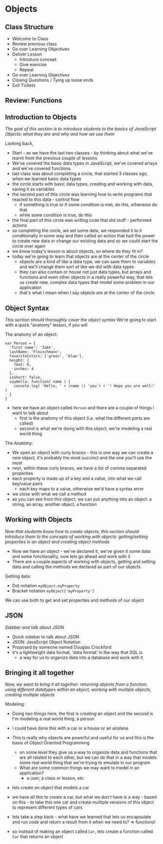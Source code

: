 # Objects

## Class Structure
- Welcome to Class
- Review previous class
- Go over Learning Objectives
- Deliver Lesson
  - Introduce concept
  - Give exercise
  - Repeat
- Go over Learning Objectives
- Closing Questions / Tying up loose ends
- Exit Tickets

## Review: Functions

## Introduction to Objects
*The goal of this section is to introduce students to the basics of JavaScript Objects: what they are and why and how we use them*

Looking back,
- Start - as we have the last two classes - by thinking about what we've learnt from the previous couple of lessons
- We've covered the basic data types in JavaScript, we've covered arrays and we've covered functions.
- last class was about completing a circle, that started 3 classes ago, when we learned basic data types
- the circle starts with basic data types, creating and working with data, saving it as variables
- the second part of this circle was learning how to write programs that reacted to this data - control flow
  - if something is true or if some condition is met, do this, otherwise do that
  - while some condition is true, do this
- the final part of this circle was writing code that did stuff - performed actions
- so completing the circle, we set some data, we responded it to it conditionally in some way and then called an action that had the power to create new data or change our existing data and so we could start the circle over again
- we know today's lesson is about objects, so where do they fit in?
- today we're going to learn that objects are at the center of the circle
  - objects are a kind of like a data type, we can save them to variables and we'll change them sort of like we did with data types
  - they can also contain or house not just data types, but arrays and functions and even other objects in a really powerful way, that lets us create new, complex data types that model some problem in our application
  - that's what I mean when I say objects are at the center of the circle

## Object Syntax
*This section should thoroughly cover the object syntax*
We're going to start with a quick "anatomy" lesson, if you will

The anatomy of an object:
```
var Person = {
  'first name': 'Zakk',
  lastName: 'Fleischmann',
  favoriteColors: ['green', 'blue'],
  height: {
    feet: 6,
    inches: 4
  },
  isShort: false,
  sayHello: function( name ) {
    console.log( 'Hello, ' + (name || 'you') + '! Hope you are well!' )
  }
}
```

- here we have an object called `Person` and there are a couple of things I want to talk about
  - first is the anatomy of this object (i.e. what the different parts are called)
  - second is what we're doing with this object, we're modeling a real world thing

The Anatomy:
- We open an object with curly braces - this is one way we can create a new object, it's probably the most succinct and the one you'll use the most
- next, within these curly braces, we have a list of comma separated properties
- each property is made up of a key and a value, into what we call key/value pairs
  - each key maps to a value, otherwise we'd have a syntax error
- we close with what we call a method
- as you can see from this object, we can put anything into an object: a string, an array, another object, a function  


## Working with Objects
*Now that students know how to create objects, this section should introduce them to the concepts of working with objects: getting/setting properties in an object and creating object methods*
- Now we have an object - we've declared it, we've given it some data and some functionality, now lets go ahead and work with it
- There are a couple aspects of working with objects, getting and setting data and calling the methods we declared as part of our objects

Getting data:
- Dot notation
`myObject.myProperty`
- Bracket notation
`myObject['myProperty']`

We can use both to get and set properties and methods of our object


## JSON
*Sidebar and talk about JSON*
- Quick sidebar to talk about JSON
- JSON: JavaScript Object Notation
- Proposed by someone named Douglas Crockford
- it's a lightweight data format, 'data format' in the way that SQL is
  - a way for us to organize data into a database and work with it

## Bringing it all together
*Now, we want to bring it all together: returning objects from a function, using different datatypes within an object, working with multiple objects, creating multiple objects*

Modeling:
- Doing two things here, the first is creating an object and the second is I'm modeling a real world thing, a person
- I could have done this with a car or a house or an airplane
- This is really why objects are powerful and useful for us and this is the basis of Object Oriented Programming
  - on some level they give us a way to organize data and functions that are all related to each other, but we can do that in a way that models some real world thing that we're trying to emulate in our program
  - What are some common things we may want to model in an application?
    - a user, a class or lesson, etc


- lets create an object that models a car
- we have all this to create a car, but what we don't have is a way - based on this - to take this one car and create multiple versions of this object to represent different types of cars
- lets take a step back - what have we learned that lets us encapsulate and run code and return a result from it when we need to? => functions!
- so instead of making an object called `Car`, lets create a function called `Car` that returns an object
